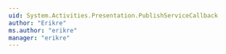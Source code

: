 ```yaml
---
uid: System.Activities.Presentation.PublishServiceCallback
author: "Erikre"
ms.author: "erikre"
manager: "erikre"
---
```

